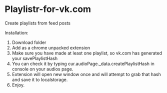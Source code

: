 # Playlistr-for-vk.com
Create playlists from feed posts

Installation:
1) Download folder
2) Add as a chrome unpacked extension
3) Make sure you have made at least one playlist, so vk.com has generated your savePlaylistHash
4) You can check it by typing cur.audioPage._data.createPlaylistHash in console on your audios page.
5) Extension will open new window once and will attempt to grab that hash and save it to localstorage.
6) Enjoy.
